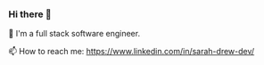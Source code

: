 ### Hi there 👋

🌱 I'm a full stack software engineer.


📫 How to reach me: https://www.linkedin.com/in/sarah-drew-dev/
